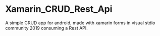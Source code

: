 # Xamarin_CRUD_Rest_Api

A simple CRUD app for android, made with xamarin forms in visual stdio community 2019 consuming a Rest API.
